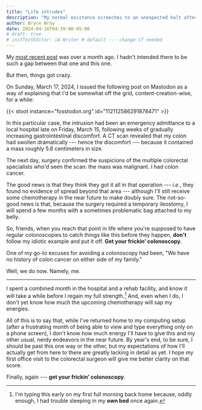 ```yaml
---
title: "Life intrudes"
description: "My normal existence screeches to an unexpected halt after some equally unexpected news."
author: Bryce Wray
date: 2024-04-16T04:39:00-05:00
# draft: true
# initTextEditor: iA Writer # default --- change if needed
---
```


My [most recent post](/posts/2024/03/new-advantages-keepass-way/) was over a month ago. I hadn't intended there to be such a gap between that one and this one.

But then, things got crazy.

<!--more-->

On Sunday, March 17, 2024, I issued the following post on Mastodon as a way of explaining that I'd be somewhat off the grid, content-creation-wise, for a while:

{{< stoot instance="fosstodon.org" id="112112586291878471"  >}}

<!--

Life has intruded, as it has a tendency to do on short notice. Will be considerably less active online in at least the near future. Will have more to say about it when time and circumstances allow.

2024-03-17-1405CDT

https://fosstodon.org/@BryceWrayTX/112112586291878471
-->

In this particular case, the intrusion had been an emergency admittance to a local hospital late on Friday, March 15, following weeks of gradually increasing gastrointestinal discomfort. A CT scan revealed that my colon had swollen dramatically --- hence the discomfort --- because it contained a mass roughly 5.6 centimeters in size.

The next day, surgery confirmed the suspicions of the multiple colorectal specialists who'd seen the scan: the mass was malignant. I had colon cancer.

The good news is that they think they got it all in that operation --- *i.e.*, they found no evidence of spread beyond that area --- although I'll still receive some chemotherapy in the near future to make doubly sure. The not-so-good news is that, because the surgery required a temporary ileostomy, I will spend a few months with a sometimes problematic bag attached to my belly.

So, friends, when you reach that point in life where you're supposed to have regular colonoscopies to catch things like this before they happen, **don't** follow my idiotic example and put it off. **Get your frickin’ colonoscopy**.

One of my go-to excuses for avoiding a colonoscopy had been, "We have no history of colon cancer on either side of my family."

Well, we do now. Namely, me.

----

I spent a combined month in the hospital and a rehab facility, and know it will take a while before I regain my full strength.[^insomnia] And, even when I do, I don't yet know how much the upcoming chemotherapy will sap my energies.

[^insomnia]: I'm typing this early on my first full morning back home because, oddly enough, I had trouble sleeping in my **own bed** once again.

All of this is to say that, while I've returned home to my computing setup (after a frustrating month of being able to view and type everything only on a phone screen), I don't know how much energy I'll have to give this and my other usual, nerdy endeavors in the near future. By year's end, to be sure, I should be past this one way or the other, but my expectations of how I'll actually get from here to there are greatly lacking in detail as yet. I hope my first office visit to the colorectal surgeon will give me better clarity on that score.

Finally, again --- **get your frickin’ colonoscopy**.
